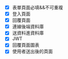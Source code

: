 - [x] 表單頁面必填&&不可重複
- [x] 登入頁面
- [x] 回覆頁面
- [x] 連線後端資料庫
- [x] 送資料進資料庫
- [x] JWT
- [x] 回覆頁面圖表
- [x] 使用者送出後的頁面
